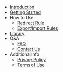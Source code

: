- [Introduction](/)
- [Getting Started](getting-started)
- How to Use
    - [Redirect Rule](redirect-rule)
    - [Export/Import Rules](export-or-import-rules)
- [Library](library)
- Q&A
    - [FAQ](faq)
    - [Contact Us](contact-us)
- Additional Info
    - [Privacy Policy](privacy-policy)
    - [Terms of Use](terms-of-use)
